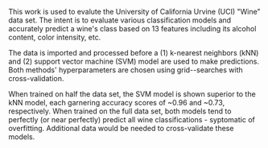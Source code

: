 This work is used to evalute the University of California Urvine (UCI) "Wine" data set. The intent is to evaluate various classification models and accurately predict a wine's class based on 13 features including its alcohol content, color intensity, etc.

The data is imported and processed before a (1) k-nearest neighbors (kNN) and (2) support vector machine (SVM) model are used to make predictions. Both methods' hyperparameters are chosen using grid--searches with cross-validation.

When trained on half the data set, the SVM model is shown superior to the kNN model, each garnering accuracy scores of ~0.96 and ~0.73, respectively. When trained on the full data set, both models tend to perfectly (or near perfectly) predict all wine classifications - syptomatic of overfitting. Additional data would be needed to cross-validate these models.

